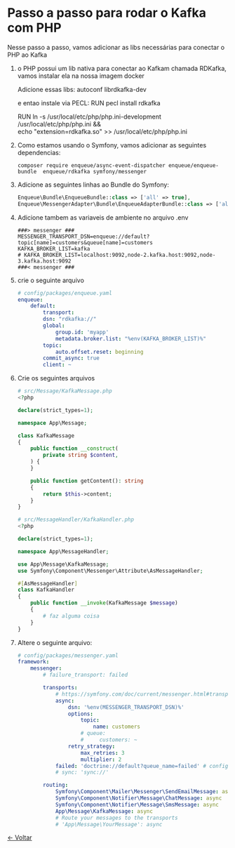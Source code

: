 # Passo a passo para rodar o Kafka com PHP 

Nesse passo a passo, vamos adicionar as libs necessárias para conectar o PHP ao Kafka

1. o PHP possui um lib nativa para conectar ao Kafkam chamada RDKafka, vamos instalar ela na nossa imagem docker

    Adicione essas libs: autoconf librdkafka-dev

    e entao instale via PECL: RUN pecl install rdkafka

    RUN ln -s /usr/local/etc/php/php.ini-development /usr/local/etc/php/php.ini && \
    echo "extension=rdkafka.so" >> /usr/local/etc/php/php.ini

2. Como estamos usando o Symfony, vamos adicionar as seguintes dependencias:

    ```shell
    composer require enqueue/async-event-dispatcher enqueue/enqueue-bundle  enqueue/rdkafka symfony/messenger
    ```

3. Adicione as seguintes linhas ao Bundle do Symfony:

    ```php
    Enqueue\Bundle\EnqueueBundle::class => ['all' => true],
    Enqueue\MessengerAdapter\Bundle\EnqueueAdapterBundle::class => ['all' => true],
    ```

4. Adicione tambem as variaveis de ambiente no arquivo .env

    ```env
    ###> messenger ###
    MESSENGER_TRANSPORT_DSN=enqueue://default?topic[name]=customers&queue[name]=customers
    KAFKA_BROKER_LIST=kafka
    # KAFKA_BROKER_LIST=localhost:9092,node-2.kafka.host:9092,node-3.kafka.host:9092
    ###< messenger ###

    ```

5. crie o seguinte arquivo
    ```yaml
    # config/packages/enqueue.yaml
    enqueue:
        default:
            transport:
            dsn: "rdkafka://"
            global:
                group.id: 'myapp'
                metadata.broker.list: "%env(KAFKA_BROKER_LIST)%"
            topic:
                auto.offset.reset: beginning
            commit_async: true
            client: ~

    ```

6. Crie os seguintes arquivos
    ```php
    # src/Message/KafkaMessage.php
    <?php

    declare(strict_types=1);

    namespace App\Message;

    class KafkaMessage
    {
        public function __construct(
            private string $content,
        ) {
        }

        public function getContent(): string
        {
            return $this->content;
        }
    }
    ```

    ```php
    # src/MessageHandler/KafkaHandler.php
    <?php

    declare(strict_types=1);

    namespace App\MessageHandler;

    use App\Message\KafkaMessage;
    use Symfony\Component\Messenger\Attribute\AsMessageHandler;

    #[AsMessageHandler]
    class KafkaHandler
    {
        public function __invoke(KafkaMessage $message)
        {
            # faz alguma coisa
        }
    }
    ```

7. Altere o seguinte arquivo:

    ```yaml
    # config/packages/messenger.yaml
    framework:
        messenger:
            # failure_transport: failed

            transports:
                # https://symfony.com/doc/current/messenger.html#transport-configuration
                async:
                    dsn: '%env(MESSENGER_TRANSPORT_DSN)%'
                    options:
                        topic:
                            name: customers
                        # queue:
                        #     customers: ~
                    retry_strategy:
                        max_retries: 3
                        multiplier: 2
                failed: 'doctrine://default?queue_name=failed' # configurar a fila de falha
                # sync: 'sync://'

            routing:
                Symfony\Component\Mailer\Messenger\SendEmailMessage: async
                Symfony\Component\Notifier\Message\ChatMessage: async
                Symfony\Component\Notifier\Message\SmsMessage: async
                App\Message\KafkaMessage: async
                # Route your messages to the transports
                # 'App\Message\YourMessage': async

    ```

[<- Voltar](../README.md)